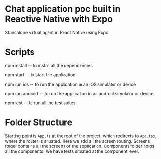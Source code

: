 # Chat application poc built in Reactive Native with Expo
Standalone virtual agent in React Native using Expo

# Scripts
npm install -- to install all the dependencies

npm start -- to start the application

npm run ios -- to run the application in an iOS simulator or device

npm run android -- to run the application in an android simulator or device

npm test -- to run all the test suites

# Folder Structure
Starting point is `App.ts` at the root of the project, which redirects to `App.tsx`, where the router is situated. Here we add all the screen routing. Screens folder contains all the screens of the application. Components folder holds all the components. We have tests situated at the component level.
